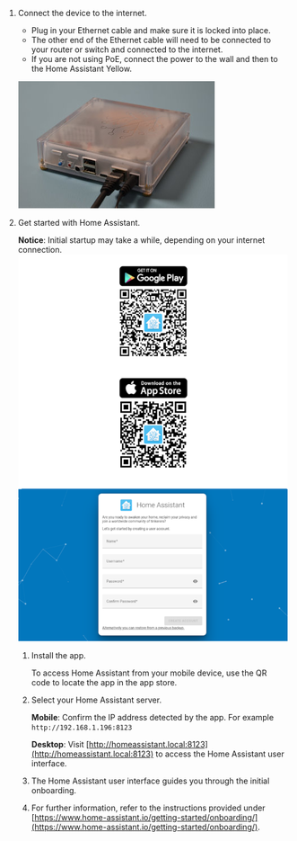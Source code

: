 

1. Connect the device to the internet.

   - Plug in your Ethernet cable and make sure it is locked into place.
   - The other end of the Ethernet cable will need to be connected to your router or switch and connected to the internet.
   - If you are not using PoE, connect the power to the wall and then to the Home&nbsp;Assistant Yellow.

   ![Home Assistant Yellow with power supply](/static/img/yellow/plug-ethernet-power.jpeg)

2. Get started with Home Assistant.

   **Notice**: Initial startup may take a while, depending on your internet connection.
   ![Home Assistant user interface on a screen](/static/img/yellow/HA-get-started-02.png)

   1. Install the app.

      To access Home Assistant from your mobile device, use the QR code to locate the app in the app store.

   2. Select your Home Assistant server.

      **Mobile**: Confirm the IP address detected by the app. For example `http://192.168.1.196:8123`

      **Desktop**: Visit [http://homeassistant.local:8123](http://homeassistant.local:8123) to access the Home Assistant user interface.

   3. The Home Assistant user interface guides you through the initial onboarding.

   4. For further information, refer to the instructions provided under [https://www.home-assistant.io/getting-started/onboarding/](https://www.home-assistant.io/getting-started/onboarding/).
